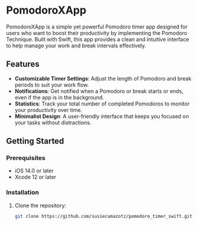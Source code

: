 # PomodoroXApp

PomodoroXApp is a simple yet powerful Pomodoro timer app designed for users who want to boost their productivity by implementing the Pomodoro Technique. Built with Swift, this app provides a clean and intuitive interface to help manage your work and break intervals effectively.

## Features

- **Customizable Timer Settings**: Adjust the length of Pomodoro and break periods to suit your work flow.
- **Notifications**: Get notified when a Pomodoro or break starts or ends, even if the app is in the background.
- **Statistics**: Track your total number of completed Pomodoros to monitor your productivity over time.
- **Minimalist Design**: A user-friendly interface that keeps you focused on your tasks without distractions.

## Getting Started

### Prerequisites

- iOS 14.0 or later
- Xcode 12 or later

### Installation

1. Clone the repository:
   ```bash
   git clone https://github.com/susiecamazotz/pomodoro_timer_swift.git
